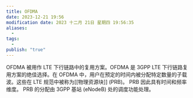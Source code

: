 ```yaml
---
title: OFDMA
date: 2023-12-21 19:56
modification date: 2023 十二月 21日 星期四 19:56:35
aliases:
  - 
tags:
  - 
publish: "true"
---
```

OFDMA 被用作 LTE 下行链路中的复用方案。OFDMA 是 3GPP LTE 下行链路复用方案的绝佳选择。在 OFDMA 中，用户在预定的时间内被分配特定数量的子载波。这些在 LTE 规范中被称为[[物理资源块]] (PRB)。 PRB 因此具有时间和频率维度。 PRB 的分配由 3GPP 基站 (eNodeB) 处的调度功能处理。
